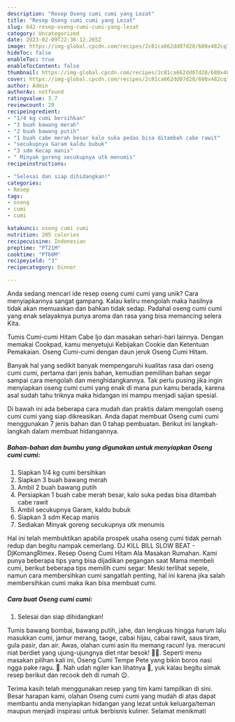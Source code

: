 ```yaml
---
description: "Resep Oseng cumi cumi yang Lezat"
title: "Resep Oseng cumi cumi yang Lezat"
slug: 642-resep-oseng-cumi-cumi-yang-lezat
category: Uncategorized
date: 2023-02-09T22:36:12.265Z
image: https://img-global.cpcdn.com/recipes/2c81ca662dd07d28/680x482cq70/oseng-cumi-cumi-foto-resep-utama.jpg
hideToc: false
enableToc: true
enableTocContent: false
thumbnail: https://img-global.cpcdn.com/recipes/2c81ca662dd07d28/680x482cq70/oseng-cumi-cumi-foto-resep-utama.jpg
cover: https://img-global.cpcdn.com/recipes/2c81ca662dd07d28/680x482cq70/oseng-cumi-cumi-foto-resep-utama.jpg
author: Admin
authorAv: notfound
ratingvalue: 3.7
reviewcount: 20
recipeingredient:
- "1/4 kg cumi bersihkan"
- "3 buah bawang merah"
- "2 buah bawang putih"
- "1 buah cabe merah besar kalo suka pedas bisa ditambah cabe rawit"
- "secukupnya Garam kaldu bubuk"
- "3 sdm Kecap manis"
- " Minyak goreng secukupnya utk menumis"
recipeinstructions:

- "Selesai dan siap dihidangkan!"
categories:
- Resep
tags:
- oseng
- cumi
- cumi

katakunci: oseng cumi cumi 
nutrition: 205 calories
recipecuisine: Indonesian
preptime: "PT21M"
cooktime: "PT60M"
recipeyield: "3"
recipecategory: Dinner

---
```





Anda sedang mencari ide resep oseng cumi cumi yang unik? Cara menyiapkannya sangat gampang. Kalau keliru mengolah maka hasilnya tidak akan memuaskan dan bahkan tidak sedap. Padahal oseng cumi cumi yang enak selayaknya punya aroma dan rasa yang bisa memancing selera Kita.





Tumis Cumi-cumi Hitam Cabe Ijo dan masakan sehari-hari lainnya. Dengan memakai Cookpad, kamu menyetujui Kebijakan Cookie dan Ketentuan Pemakaian. Oseng Cumi-cumi dengan daun jeruk Oseng Cumi Hitam.

Banyak hal yang sedikit banyak mempengaruhi kualitas rasa dari oseng cumi cumi, pertama dari jenis bahan, kemudian pemilihan bahan segar sampai cara mengolah dan menghidangkannya. Tak perlu pusing jika ingin menyiapkan oseng cumi cumi yang enak di mana pun kamu berada, karena asal sudah tahu triknya maka hidangan ini mampu menjadi sajian spesial.






Di bawah ini ada beberapa cara mudah dan praktis dalam mengolah oseng cumi cumi yang siap dikreasikan. Anda dapat membuat Oseng cumi cumi menggunakan 7 jenis bahan dan 0 tahap pembuatan. Berikut ini langkah-langkah dalam membuat hidangannya.

<!--inarticleads1-->

##### Bahan-bahan dan bumbu yang digunakan untuk menyiapkan Oseng cumi cumi:

1. Siapkan 1/4 kg cumi bersihkan
1. Siapkan 3 buah bawang merah
1. Ambil 2 buah bawang putih
1. Persiapkan 1 buah cabe merah besar, kalo suka pedas bisa ditambah cabe rawit
1. Ambil secukupnya Garam, kaldu bubuk
1. Siapkan 3 sdm Kecap manis
1. Sediakan  Minyak goreng secukupnya utk menumis


Hal ini telah membuktikan apabila prospek usaha oseng cumi tidak pernah redup dan begitu nampak cemerlang. DJ KILL BILL SLOW BEAT - DjKomangRimex. Resep Oseng Cumi Hitam Ala Masakan Rumahan. Kami punya beberapa tips yang bisa dijadikan pegangan saat Mama membeli cumi, berikut beberapa tips memilih cumi segar: Meski terlihat sepele, namun cara membersihkan cumi sangatlah penting, hal ini karena jika salah membersihkan cumi maka ikan bisa membuat cumi. 

<!--inarticleads2-->

##### Cara buat Oseng cumi cumi:


1. Selesai dan siap dihidangkan!

Tumis bawang bombai, bawang putih, jahe, dan lengkuas hingga harum lalu masukkan cumi, jamur merang, taoge, cabai hijau, cabai rawit, saus tiram, gula pasir, dan air. Awas, olahan cumi asin itu memang racun! Iya. meracuni niat berdiet yang ujung-ujungnya diet ntar besok! 🤣🤣. Seperti menu masakan pilihan kali ini, Oseng Cumi Tempe Pete yang bikin boros nasi ngga pake ragu. 🤪. Nah udah ngiler kan lihatnya 🤭, yuk kalau begitu simak resep berikut dan recook deh di rumah 😉. 

Terima kasih telah menggunakan resep yang tim kami tampilkan di sini. Besar harapan kami, olahan Oseng cumi cumi yang mudah di atas dapat membantu anda menyiapkan hidangan yang lezat untuk keluarga/teman maupun menjadi inspirasi untuk berbisnis kuliner. Selamat menikmati
